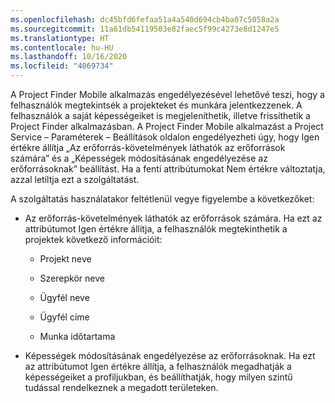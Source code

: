 ```yaml
---
ms.openlocfilehash: dc45bfd6fefaa51a4a540d694cb4ba07c5058a2a
ms.sourcegitcommit: 11a61db54119503e82faec5f99c4273e8d1247e5
ms.translationtype: HT
ms.contentlocale: hu-HU
ms.lasthandoff: 10/16/2020
ms.locfileid: "4069734"
---
```

A Project Finder Mobile alkalmazás engedélyezésével lehetővé teszi, hogy a felhasználók megtekintsék a projekteket és munkára jelentkezzenek. A felhasználók a saját képességeiket is megjeleníthetik, illetve frissíthetik a Project Finder alkalmazásban. A Project Finder Mobile alkalmazást a Project Service – Paraméterek – Beállítások oldalon engedélyezheti úgy, hogy Igen értékre állítja „Az erőforrás-követelmények láthatók az erőforrások számára” és a „Képességek módosításának engedélyezése az erőforrásoknak” beállítást. Ha a fenti attribútumokat Nem értékre változtatja, azzal letiltja ezt a szolgáltatást.  
  
 A szolgáltatás használatakor feltétlenül vegye figyelembe a következőket:  
  
-   Az erőforrás-követelmények láthatók az erőforrások számára. Ha ezt az attribútumot Igen értékre állítja, a felhasználók megtekinthetik a projektek következő információit:  
  
    -   Projekt neve  
  
    -   Szerepkör neve  
  
    -   Ügyfél neve  
  
    -   Ügyfél címe  
  
    -   Munka időtartama  
  
-   Képességek módosításának engedélyezése az erőforrásoknak. Ha ezt az attribútumot Igen értékre állítja, a felhasználók megadhatják a képességeiket a profiljukban, és beállíthatják, hogy milyen szintű tudással rendelkeznek a megadott területeken.